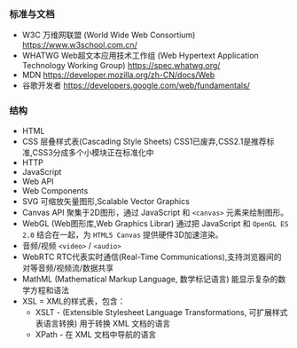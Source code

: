 ### 标准与文档
- W3C 万维网联盟 (World Wide Web Consortium) https://www.w3school.com.cn/
- WHATWG Web超文本应用技术工作组 (Web Hypertext Application Technology Working Group) https://spec.whatwg.org/
- MDN https://developer.mozilla.org/zh-CN/docs/Web
- 谷歌开发者 https://developers.google.com/web/fundamentals/

### 结构
- HTML
- CSS 层叠样式表(Cascading Style Sheets) CSS1已废弃,CSS2.1是推荐标准,CSS3分成多个小模块正在标准化中
- HTTP
- JavaScript
- Web API
- Web Components
- SVG 可缩放矢量图形,Scalable Vector Graphics
- Canvas API 聚集于2D图形，通过 JavaScript 和 `<canvas>` 元素来绘制图形。
- WebGL (Web图形库,Web Graphics Librar) 通过把 JavaScript 和 `OpenGL ES 2.0` 结合在一起，为 `HTML5 Canvas` 提供硬件3D加速渲染。
- 音频/视频 `<video>` / `<audio>`
- WebRTC RTC代表实时通信(Real-Time Communications),支持浏览器间的对等音频/视频流/数据共享
- MathML (Mathematical Markup Language, 数学标记语言) 能显示复杂的数学方程和语法
- XSL = XML的样式表，包含：
  - XSLT - (Extensible Stylesheet Language Transformations, 可扩展样式表语言转换) 用于转换 XML 文档的语言
  - XPath - 在 XML 文档中导航的语言